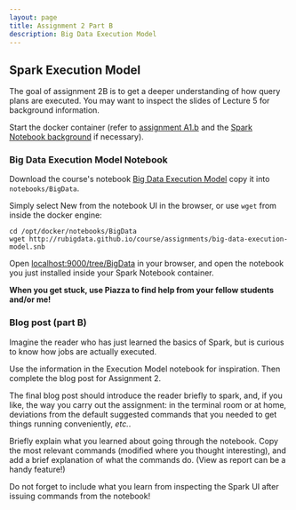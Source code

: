 ```yaml
---
layout: page
title: Assignment 2 Part B
description: Big Data Execution Model
---
```


## Spark Execution Model

The goal of assignment 2B is to get a deeper understanding of how
query plans are executed. You may want to inspect the slides
of Lecture 5 for background information.

Start the docker container (refer to [assignment A1.b](A1b-docker.html)
and the [Spark Notebook background](../background/spark-notebook.html)
if necessary).

### Big Data Execution Model Notebook

Download the course's notebook 
[Big Data Execution Model](http://rubigdata.github.io/course/assignments/big-data-execution-model.snb)
copy it into `notebooks/BigData`.

Simply select New from the notebook UI in the browser, or use `wget` from inside the docker engine:

```
cd /opt/docker/notebooks/BigData
wget http://rubigdata.github.io/course/assignments/big-data-execution-model.snb

```

Open [localhost:9000/tree/BigData](http://localhost:9000/tree/BigData) in your browser, 
and open the notebook you just installed inside your Spark Notebook container.

**When you get stuck, use Piazza to find help from your fellow students and/or me!**

### Blog post (part B)

Imagine the reader who has just learned the basics of Spark,
but is curious to know how jobs are actually executed.

Use the information in the Execution Model notebook for inspiration.
Then complete the blog post for Assignment 2.

The final blog post should introduce the reader briefly to
spark, and, if you like, the way you carry out the assignment:
in the terminal room or at home, deviations from the default suggested 
commands that you needed to get things running conveniently, *etc.*.

Briefly explain what you learned about going through the notebook.
Copy the most relevant commands (modified where you thought interesting),
and add a brief explanation of what the commands do.
(View as report can be a handy feature!)

Do not forget to include what you learn from inspecting the Spark UI after 
issuing commands from the notebook! 
